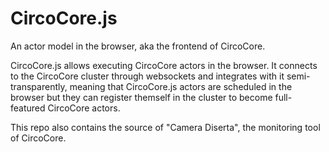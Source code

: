 # CircoCore.js

An actor model in the browser, aka the frontend of CircoCore.

CircoCore.js allows executing CircoCore actors in the browser. It connects to the CircoCore cluster through websockets and integrates with it semi-transparently, meaning that CircoCore.js actors are scheduled in the browser but they can register themself in the cluster to become full-featured CircoCore actors.

This repo also contains the source of "Camera Diserta", the monitoring tool of CircoCore.
